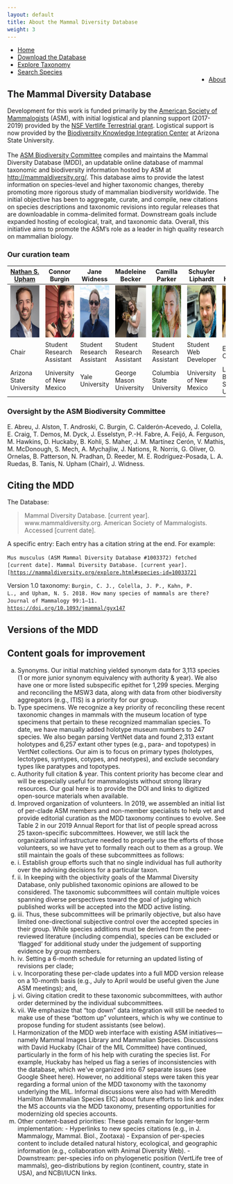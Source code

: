 ```yaml
---
layout: default
title: About the Mammal Diversity Database
weight: 3
---
```



<ul class="header-ul">
<li><a href="/index.html">Home</a></li>
<li><a href="assets/data/mdd.csv">Download the Database</a></li>
<li><a href="taxa.html">Explore Taxonomy</a></li>
<li><a href="explore.html">Search Species</a></li>
<li style="float:right"><a href="about.html">About</a></li>
</ul>


<h2 class="about-header">The Mammal Diversity Database</h2>
<p class="about-body">
Development for this work is funded primarily by the <a href='http://www.mammalsociety.org/'>American Society of Mammalogists</a> (ASM), with initial logistical and planning support (2017-2019) provided by the <a href='http://vertlife.org/grant/'>NSF Vertlife Terrestrial grant</a>. Logistical support is now provided by the <a href='https://biokic.asu.edu/'>Biodiversity Knowledge Integration Center</a> at Arizona State University.
<br>
<br>
The <a href='http://www.mammalsociety.org/committees/biodiversity'>ASM Biodiversity Committee</a> compiles and maintains the Mammal Diversity Database (MDD), an updatable online database of mammal taxonomic and biodiversity information hosted by ASM at <a href='http://mammaldiversity.org/'>http://mammaldiversity.org/</a>. This database aims to provide the latest information on species-level and higher taxonomic changes, thereby promoting more rigorous study of mammalian biodiversity worldwide. The initial objective has been to aggregate, curate, and compile, new citations on species descriptions and taxonomic revisions into regular releases that are downloadable in comma-delimited format. Downstream goals include expanded hosting of ecological, trait, and taxonomic data. Overall, this initiative aims to promote the ASM’s role as a leader in high quality research on mammalian biology. 
</p>

<h3 class="about-header">Our curation team</h3>
<table>
    <thead>
        <tr>
        <th><a href="https://n8u.org">Nathan S. Upham</a></th>
        <th>Connor Burgin</th>
        <th>Jane Widness</th>
        <th>Madeleine Becker</th>
        <th>Camilla Parker</th>
        <th>Schuyler Liphardt</th>
        <th>David Huckaby</th>
        </tr>
    </thead>
    <tbody>
    <tr>
        <td><img src="/assets/images/team_images/Nate.jpg" height="120" /></td>
        <td><img src="/assets/images/team_images/Connor.jpg" height="120" /></td>
        <td><img src="/assets/images/team_images/Jane.jpg" height="120" /></td>
        <td><img src="/assets/images/team_images/Madeleine.jpg" height="120" /></td>
        <td><img src="/assets/images/team_images/Camilla.jpg" height="120" /></td>
        <td><img src="/assets/images/team_images/Schuyler.jpg" height="120" /></td>
        <td><img src="/assets/images/team_images/David.jpg" height="120" /></td>
    </tr>
    <tr>
        <td>Chair</td>
        <td>Student Research Assistant</td>
        <td>Student Research Assistant</td>
        <td>Student Research Assistant</td>
        <td>Student Research Assistant</td>
        <td>Student Web Developer</td>
        <td>Emeritus Curator</td>
    </tr>
    <tr>
        <td>Arizona State University</td>
        <td>University of New Mexico</td>
        <td>Yale University</td>
        <td>George Mason University</td>
        <td>Columbia State University</td>
        <td>University of New Mexico</td>
        <td>Long Beach State University</td>
    </tr>
    </tbody>
</table>

<h3 class="about-header">Oversight by the ASM Biodiversity Committee</h3>
<p class="about-body">
E. Abreu, J. Alston, T. Androski, C. Burgin, C. Calderón-Acevedo, J. Colella, E. Craig, T. Demos, M. Dyck, J. Esselstyn, P.-H. Fabre, A. Feijó, A. Ferguson, M. Hawkins, D. Huckaby, B. Kohli, S. Maher, J. M. Martínez Cerón, V. Mathis, M. McDonough, S. Mech, A. Mychajliw, J. Nations, R. Norris, G. Oliver, O. Ornelas, B. Patterson, N. Pradhan, D. Reeder, M. E. Rodríguez-Posada, L. A. Ruedas, B. Tanis, N. Upham (Chair), J. Widness.
</p>


<h2 class="about-header">Citing the MDD</h2>
<p class="about-body">
The Database:

<blockquote>Mammal Diversity Database. [current year]. www.mammaldiversity.org. American Society of Mammalogists. Accessed [current date].</blockquote>

A specific entry:
Each entry has a citation string at the end. For example:

<code>Mus musculus (ASM Mammal Diversity Database #1003372) fetched [current date]. Mammal Diversity Database. [current year]. [https://mammaldiversity.org/explore.html#species-id=1003372]</code>

Version 1.0 taxonomy:
<code>Burgin, C. J., Colella, J. P., Kahn, P. L., and Upham, N. S. 2018. How many species of mammals are there? Journal of Mammalogy 99:1—11. <a href="https://doi.org/10.1093/jmammal/gyx147">https://doi.org/10.1093/jmammal/gyx147</a></code>

</p>


<h2 class="about-header">Versions of the MDD</h2>
<p class="about-body">


</p>



<h2 class="about-header">Content goals for improvement</h2>
<p class="about-body">

<ol type="a">
<li>
Synonyms. Our initial matching yielded synonym data for 3,113 species (1 or more junior synonym equivalency with authority & year). We also have one or more listed subspecific epithet for 1,299 species. Merging and reconciling the MSW3 data, along with data from other biodiversity aggregators (e.g., ITIS) is a priority for our group.
</li>
<li>
Type specimens. We recognize a key priority of reconciling these recent taxonomic changes in mammals with the museum location of type specimens that pertain to these recognized mammalian species. To date, we have manually added holotype museum numbers to 247 species. We also began parsing VertNet data and found 2,313 extant holotypes and 6,257 extant other types (e.g., para- and topotypes) in VertNet collections. Our aim is to focus on primary types (holotypes, lectotypes, syntypes, cotypes, and neotypes), and exclude secondary types like paratypes and topotypes.
</li>
<li>
Authority full citation & year. This content priority has become clear and will be especially useful for mammalogists without strong library resources. Our goal here is to provide the DOI and links to digitized open-source materials when available.
</li>
<li>
Improved organization of volunteers. In 2019, we assembled an initial list of per-clade ASM members and non-member specialists to help vet and provide editorial curation as the MDD taxonomy continues to evolve. See Table 2 in our 2019 Annual Report for that list of people spread across 25 taxon-specific subcommittees. However, we still lack the organizational infrastructure needed to properly use the efforts of those volunteers, so we have yet to formally reach out to them as a group. We still maintain the goals of these subcommittees as follows: 
<li>
i.	Establish group efforts such that no single individual has full authority over the advising decisions for a particular taxon. 
</li>
<li>
ii.	In keeping with the objectivity goals of the Mammal Diversity Database, only published taxonomic opinions are allowed to be considered. The taxonomic subcommittees will contain multiple voices spanning diverse perspectives toward the goal of judging which published works will be accepted into the MDD active listing. 
</li>
<li>
iii.	Thus, these subcommittees will be primarily objective, but also have limited one-directional subjective control over the accepted species in their group. While species additions must be derived from the peer-reviewed literature (including compendia), species can be excluded or ‘flagged’ for additional study under the judgement of supporting evidence by group members. 
</li>
<li>
iv.	Setting a 6-month schedule for returning an updated listing of revisions per clade; 
</li>
<li>
v.	Incorporating these per-clade updates into a full MDD version release on a 10-month basis (e.g., July to April would be useful given the June ASM meetings); and,
</li>
<li>
vi.	Giving citation credit to these taxonomic subcommittees, with author order determined by the individual subcommittees.
</li>
<li>
vii.	We emphasize that “top down” data integration will still be needed to make use of these “bottom up” volunteers, which is why we continue to propose funding for student assistants (see below).
</li>
</li>
<li>
Harmonization of the MDD web interface with existing ASM initiatives—namely Mammal Images Library and Mammalian Species. Discussions with David Huckaby (Chair of the MIL Committee) have continued, particularly in the form of his help with curating the species list. For example, Huckaby has helped us flag a series of inconsistencies with the database, which we’ve organized into 67 separate issues (see Google Sheet here). However, no additional steps were taken this year regarding a formal union of the MDD taxonomy with the taxonomy underlying the MIL. Informal discussions were also had with Meredith Hamilton (Mammalian Species EIC) about future efforts to link and index the MS accounts via the MDD taxonomy, presenting opportunities for modernizing old species accounts.
</li>
<li>
Other content-based priorities: These goals remain for longer-term implementation: 
-	Hyperlinks to new species citations (e.g., in J. Mammalogy, Mammal. Biol., Zootaxa)
-	Expansion of per-species content to include detailed natural history, ecological, and geographic information (e.g., collaboration with Animal Diversity Web).
-	Downstream: per-species info on phylogenetic position (VertLife tree of mammals), geo-distributions by region (continent, country, state in USA), and NCBI/IUCN links.
</li>
</ol>


</p>



